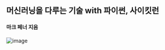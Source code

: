 ## 머신러닝을 다루는 기술 with 파이썬, 사이킷런
#### 마크 페너 지음
![image](https://github.com/songchane/sophomore_Summer_vacation/assets/106071623/9f16b416-c759-4541-9559-255d00e873c2)

